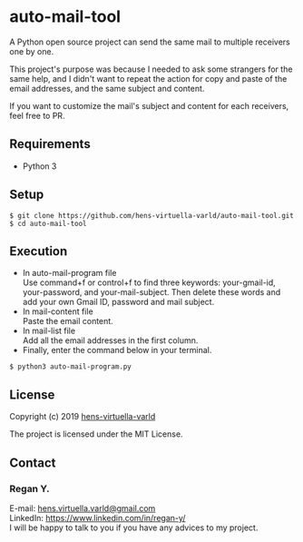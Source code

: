# auto-mail-tool

A Python open source project can send the same mail to multiple receivers one by one.

This project's purpose was because I needed to ask some strangers for the same help, and I didn't want to repeat the action for copy and paste of the email addresses, and the same subject and content.

If you want to customize the mail's subject and content for each receivers, feel free to PR.

## Requirements

- Python 3

## Setup

```
$ git clone https://github.com/hens-virtuella-varld/auto-mail-tool.git
$ cd auto-mail-tool
```

## Execution

- In auto-mail-program file  
   Use command+f or control+f to find three keywords: your-gmail-id, your-password, and your-mail-subject. Then delete these words and add your own Gmail ID, password and mail subject.
- In mail-content file  
   Paste the email content.
- In mail-list file  
   Add all the email addresses in the first column.
- Finally, enter the command below in your terminal.

```
$ python3 auto-mail-program.py
```

## License

Copyright (c) 2019 [hens-virtuella-varld](https://github.com/hens-virtuella-varld)

The project is licensed under the MIT License.

## Contact

### Regan Y.

E-mail: hens.virtuella.varld@gmail.com  
LinkedIn: https://www.linkedin.com/in/regan-y/  
I will be happy to talk to you if you have any advices to my project.
